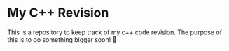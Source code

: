 # My C++ Revision
This is a repository to keep track of my c++ code revision. The purpose of this is to do something bigger soon! 🤖
